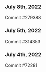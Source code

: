 ### July 8th, 2022

Commit #279388

### July 5th, 2022

Commit #314353


### July 4th, 2022

Commit #72281
